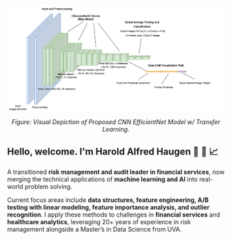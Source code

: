 
<div align="center">
<img src="https://github.com/alfskoyen/alfskoyen/blob/main/support/Landslide_ENB3_model_drawio.png?raw=true"alt="Visual Depiction of Proposed CNN EfficientNet Model w/ Transfer Learning" width="700"/>
<p><em>Figure: Visual Depiction of Proposed CNN EfficientNet Model w/ Transfer Learning.</em></p>
</div>



## Hello, welcome. I'm Harold Alfred Haugen :milky_way: :triangular_ruler: :chart_with_upwards_trend:

A transitioned **risk management and audit leader in financial services**, now merging the technical applications of **machine learning and AI** into real-world problem solving.  

Current focus areas include **data structures, feature engineering, A/B testing with linear modeling, feature importance analysis, and outlier recognition**. I apply these methods to challenges in **financial services** and **healthcare analytics**, leveraging 20+ years of experience in risk management alongside a Master’s in Data Science from UVA.  

<!--
**alfskoyen/alfskoyen** is a ✨ _special_ ✨ repository because its `README.md` (this file) appears on your GitHub profile.

Here are some ideas to get you started:

- 🔭 I’m currently working on ...
- 🌱 I’m currently learning ...
- 👯 I’m looking to collaborate on ...
- 🤔 I’m looking for help with ...
- 💬 Ask me about ...
- 📫 How to reach me: ...
- 😄 Pronouns: ...
- ⚡ Fun fact: ...
-->

